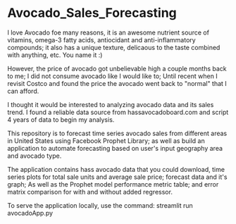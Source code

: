# Avocado_Sales_Forecasting

I love Avocado foe many reasons, it is an awesome nutrient source of vitamins, omega-3 fatty acids, antiocidant and anti-inflammatory compounds; it also has a unique texture, delicaous to the taste combined with anything, etc. You name it :)

However, the price of avocado got unbelievable high a couple months back to me; I did not consume avocado like I would like to; Until recent when I revisit Costco and found the price the avocado went back to "normal" that I can afford. 

I thought it would be interested to analyzing avocado data and its sales trend. I found a reliable data source from hassavocadoboard.com and script 4 years of data to begin my analysis.

This repository is to forecast time series avocado sales from different areas in United States using Facebook Prophet Library; as well as build an application to automate forecasting based on user's input geography area and avocado type. 

The application contains hass avocado data that you could download, time series plots for total sale units and average sale price; forecast data and it's graph; As well as the Prophet model performance metric table; and error matrix comparison for with and without added regressor.

To serve the application locally, use the command:
streamlit run avocadoApp.py

